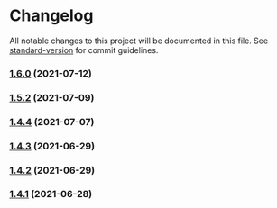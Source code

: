 # Changelog

All notable changes to this project will be documented in this file. See [standard-version](https://github.com/conventional-changelog/standard-version) for commit guidelines.

### [1.6.0](https://github.com/koatty/koatty_container/compare/v1.5.2...v1.6.0) (2021-07-12)

### [1.5.2](https://github.com/koatty/koatty_container/compare/v1.4.4...v1.5.2) (2021-07-09)

### [1.4.4](https://github.com/koatty/koatty_container/compare/v1.4.3...v1.4.4) (2021-07-07)

### [1.4.3](https://github.com/koatty/koatty_container/compare/v1.4.2...v1.4.3) (2021-06-29)

### [1.4.2](https://github.com/koatty/koatty_container/compare/v1.4.1...v1.4.2) (2021-06-29)

### [1.4.1](https://github.com/koatty/koatty_container/compare/v1.3.12...v1.4.1) (2021-06-28)
